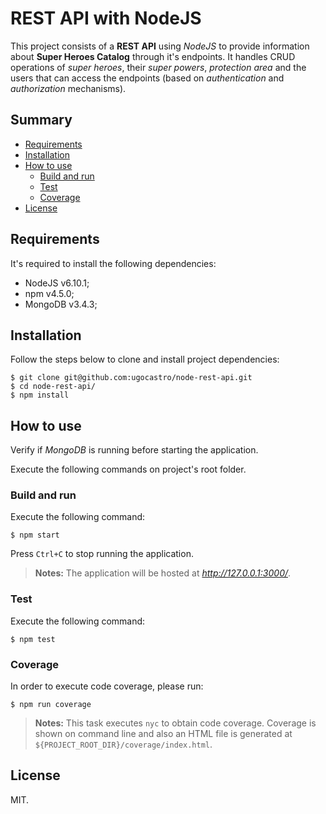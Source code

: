 # REST API with NodeJS

This project consists of a **REST API** using _NodeJS_ to provide information about **Super Heroes Catalog** through it's endpoints. It handles CRUD operations of _super heroes_, their _super powers_, _protection area_ and the users that can access the endpoints (based on _authentication_ and _authorization_ mechanisms).

## Summary
* [Requirements](#requirements)
* [Installation](#installation)
* [How to use](#how-to-use)
  * [Build and run](#build-and-run)
  * [Test](#test)
  * [Coverage](#coverage)
* [License](#license)

## Requirements
It's required to install the following dependencies:
 * NodeJS v6.10.1;
 * npm v4.5.0;
 * MongoDB v3.4.3;

## Installation
Follow the steps below to clone and install project dependencies:
```
$ git clone git@github.com:ugocastro/node-rest-api.git
$ cd node-rest-api/
$ npm install
```

## How to use
Verify if _MongoDB_ is running before starting the application.
<p>Execute the following commands on project's root folder.

### Build and run
Execute the following command:
```
$ npm start
```
Press `Ctrl+C` to stop running the application.

> **Notes:** The application will be hosted at *http://127.0.0.1:3000/*.

### Test
Execute the following command:
```
$ npm test
```

### Coverage
In order to execute code coverage, please run:
```
$ npm run coverage
```

> **Notes:** This task executes `nyc` to obtain code coverage.
> Coverage is shown on command line and also an HTML file is generated at `${PROJECT_ROOT_DIR}/coverage/index.html`.

## License
MIT.
